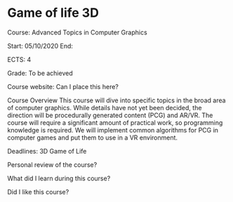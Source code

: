 # Game of life 3D

Course: Advanced Topics in Computer Graphics

Start: 05/10/2020 
End: 

ECTS: 4

Grade: To be achieved

Course website: Can I place this here?


Course Overview
This course will dive into specific topics in the broad area of computer graphics.
While details have not yet been decided, the direction will be procedurally generated content (PCG) and AR/VR. 
The course will require a significant amount of practical work, so programming knowledge is required. 
We will implement common algorithms for PCG in computer games and put them to use in a VR environment.

Deadlines:
3D Game of Life

Personal review of the course?

What did I learn during this course?

Did I like this course?

